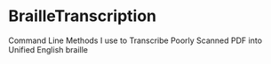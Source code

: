 # BrailleTranscription
Command Line Methods I use to Transcribe Poorly Scanned PDF into Unified English braille

